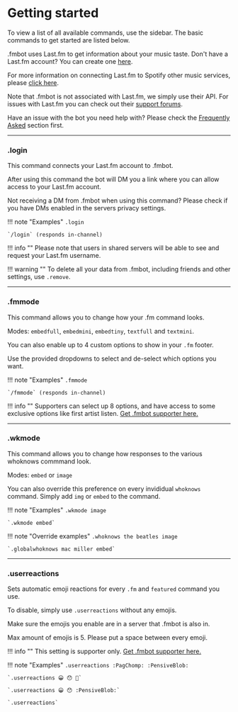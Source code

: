 # Getting started

To view a list of all available commands, use the sidebar. The basic commands to get started are listed below.

.fmbot uses Last.fm to get information about your music taste. Don't have a Last.fm account? You can create one [here](https://www.last.fm/join).

For more information on connecting Last.fm to Spotify other music services, please [click here](https://www.last.fm/about/trackmymusic).

Note that .fmbot is not associated with Last.fm, we simply use their API. For issues with Last.fm you can check out their [support forums](https://support.last.fm/).

Have an issue with the bot you need help with? Please check the [Frequently Asked](/faq/) section first.

---

### .login

This command connects your Last.fm account to .fmbot.

After using this command the bot will DM you a link where you can allow access to your Last.fm account.

Not receiving a DM from .fmbot when using this command? Please check if you have DMs enabled in the servers privacy settings.


!!! note "Examples"
    `.login`

    `/login` (responds in-channel)

    
!!! info ""
    Please note that users in shared servers will be able to see and request your Last.fm username.

    
!!! warning ""
    To delete all your data from .fmbot, including friends and other settings, use `.remove`.

---

### .fmmode

This command allows you to change how your .fm command looks.

Modes: `embedfull`, `embedmini`, `embedtiny`, `textfull` and `textmini`.

You can also enable up to 4 custom options to show in your `.fm` footer. 

Use the provided dropdowns to select and de-select which options you want.

!!! note "Examples"
    `.fmmode`

    `/fmmode` (responds in-channel)

!!! info ""
    Supporters can select up 8 options, and have access to some exclusive options like first artist listen. 
    <a href="/supporter/">Get .fmbot supporter here.</a>

---

### .wkmode

This command allows you to change how responses to the various whoknows commmand look.

Modes: `embed` or `image`

You can also override this preference on every invididual `whoknows` command. Simply add `img` or `embed` to the command.

!!! note "Examples"
    `.wkmode image`

    `.wkmode embed`
    
!!! note "Override examples"
    `.whoknows the beatles image`

    `.globalwhoknows mac miller embed`


---

### .userreactions

Sets automatic emoji reactions for every `.fm` and `featured` command you use.

To disable, simply use `.userreactions` without any emojis.

Make sure the emojis you enable are in a server that .fmbot is also in.

Max amount of emojis is 5. Please put a space between every emoji.

!!! info ""
    This setting is supporter only.
    <a href="/supporter/">Get .fmbot supporter here.</a>

!!! note "Examples"
    `.userreactions :PagChomp: :PensiveBlob:`

    `.userreactions 😀 😯 🥵`

    `.userreactions 😀 😯 :PensiveBlob:`

    `.userreactions`
